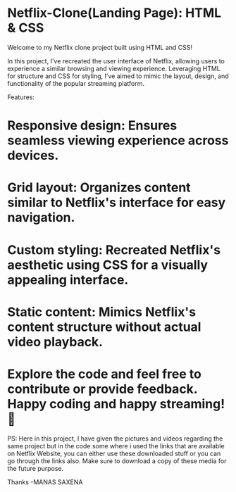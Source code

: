 # Netflix-Clone(Landing Page): HTML & CSS
Welcome to my Netflix clone project built using HTML and CSS! 

In this project, I've recreated the user interface of Netflix, allowing users to experience a similar browsing and viewing experience. Leveraging HTML for structure and CSS for styling, I've aimed to mimic the layout, design, and functionality of the popular streaming platform.

Features:

# Responsive design: Ensures seamless viewing experience across devices.
# Grid layout: Organizes content similar to Netflix's interface for easy navigation.
# Custom styling: Recreated Netflix's aesthetic using CSS for a visually appealing interface.
# Static content: Mimics Netflix's content structure without actual video playback.
# Explore the code and feel free to contribute or provide feedback. Happy coding and happy streaming! 🚀

PS: Here in this project, I have given the pictures and videos regarding the same project but in the code some where i used the links that are available on Netflix Website, you can either use these downloaded stuff or you can go through the links also. Make sure to download a copy of these media for the future purpose.

Thanks
-MANAS SAXENA
